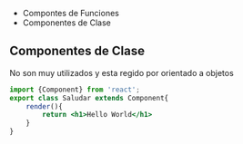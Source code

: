 - Compontes  de Funciones
- Componentes de Clase

## Componentes de Clase
No son muy utilizados y esta regido por orientado a objetos

```jsx
import {Component} from 'react';
export class Saludar extends Component{
    render(){
        return <h1>Hello World</h1>
    }
}
```